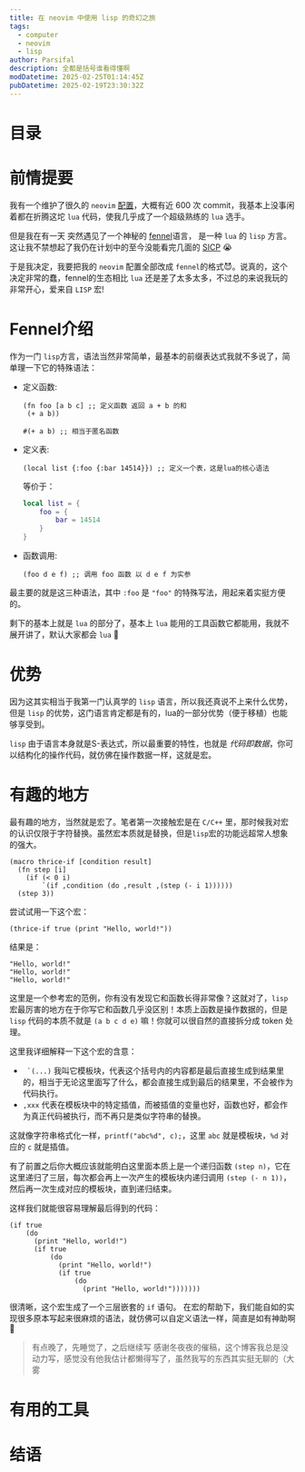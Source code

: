 ```yaml
---
title: 在 neovim 中使用 lisp 的奇幻之旅
tags:
  - computer
  - neovim
  - lisp
author: Parsifal
description: 全都是括号谁看得懂啊
modDatetime: 2025-02-25T01:14:45Z
pubDatetime: 2025-02-19T23:30:32Z
---
```


# 目录

# 前情提要

我有一个维护了很久的 `neovim` [配置](https://github.com/parsifa1/nvim)，大概有近 600 次 commit，我基本上没事闲着都在折腾这坨 `lua` 代码，使我几乎成了一个超级熟练的 `lua` 选手。

但是我在有一天 突然遇见了一个神秘的 [fennel](ttps://fennel-lang.org)语言， 是一种 `lua` 的 `lisp` 方言。
这让我不禁想起了我仍在计划中的至今没能看完几面的 [SICP](https://zh.wikipedia.org/zh-hans/%E8%AE%A1%E7%AE%97%E6%9C%BA%E7%A8%8B%E5%BA%8F%E7%9A%84%E6%9E%84%E9%80%A0%E5%92%8C%E8%A7%A3%E9%87%8A) 😭

于是我决定，我要把我的 `neovim` 配置全部改成 `fennel`的格式😈。说真的，这个决定非常的蠢，fennel的生态相比 `lua` 还是差了太多太多，不过总的来说我玩的非常开心，爱来自 `LISP` 宏!

# Fennel介绍

作为一门 `lisp`方言，语法当然非常简单，最基本的前缀表达式我就不多说了，简单理一下它的特殊语法：

- 定义函数:

  ```fennel
  (fn foo [a b c] ;; 定义函数 返回 a + b 的和
   (+ a b))

  #(+ a b) ;; 相当于匿名函数
  ```

- 定义表:

  ```fennel
  (local list {:foo {:bar 14514}}) ;; 定义一个表，这是lua的核心语法
  ```

  等价于：

  ```lua
  local list = {
      foo = {
          bar = 14514
      }
  }
  ```

- 函数调用:

  ```fennel
  (foo d e f) ;; 调用 foo 函数 以 d e f 为实参
  ```

最主要的就是这三种语法，其中 `:foo` 是 `"foo"` 的特殊写法，用起来着实挺方便的。

剩下的基本上就是 `lua` 的部分了，基本上 `lua` 能用的工具函数它都能用，我就不展开讲了，默认大家都会 `lua` 😤

# 优势

因为这其实相当于我第一门认真学的 `lisp` 语言，所以我还真说不上来什么优势，但是 `lisp` 的优势，这门语言肯定都是有的，lua的一部分优势（便于移植）也能够享受到。

`lisp` 由于语言本身就是S-表达式，所以最重要的特性，也就是 _代码即数据_，你可以结构化的操作代码，就仿佛在操作数据一样，这就是宏。

# 有趣的地方

最有趣的地方，当然就是宏了。笔者第一次接触宏是在 `C/C++` 里，那时候我对宏的认识仅限于字符替换。虽然宏本质就是替换，但是`lisp`宏的功能远超常人想象的强大。

```fennel
(macro thrice-if [condition result]
  (fn step [i]
    (if (< 0 i)
        `(if ,condition (do ,result ,(step (- i 1))))))
  (step 3))
```

尝试试用一下这个宏：

```fennel
(thrice-if true (print "Hello, world!"))
```

结果是：

```text
"Hello, world!"
"Hello, world!"
"Hello, world!"
```

这里是一个参考宏的范例，你有没有发现它和函数长得非常像？这就对了，`lisp` 宏最厉害的地方在于你写它和函数几乎没区别！本质上函数是操作数据的，但是 `lisp` 代码的本质不就是 `(a b c d e)` 嘛！你就可以很自然的直接拆分成 token 处理。

这里我详细解释一下这个宏的含意：

- `` `(...)`` 我叫它模板块，代表这个括号内的内容都是最后直接生成到结果里的，相当于无论这里面写了什么，都会直接生成到最后的结果里，不会被作为代码执行。
- `,xxx` 代表在模板块中的特定插值，而被插值的变量也好，函数也好，都会作为真正代码被执行，而不再只是类似字符串的替换。

这就像字符串格式化一样，`printf("abc%d", c);`，这里 `abc` 就是模板块，`%d` 对应的 `c` 就是插值。

有了前置之后你大概应该就能明白这里面本质上是一个递归函数 `(step n)`，它在这里递归了三层，每次都会再上一次产生的模板块内递归调用 `(step (- n 1))`，然后再一次生成对应的模板块，直到递归结束。

这样我们就能很容易理解最后得到的代码：

```fennel
(if true
    (do
      (print "Hello, world!")
      (if true
          (do
            (print "Hello, world!")
            (if true
                (do
                  (print "Hello, world!")))))))
```

很清晰，这个宏生成了一个三层嵌套的 `if` 语句。
在宏的帮助下，我们能自如的实现很多原本写起来很麻烦的语法，就仿佛可以自定义语法一样，简直是如有神助啊🥰

> 有点晚了，先睡觉了，之后继续写
> 感谢冬夜夜的催稿，这个博客我总是没动力写，感觉没有他我估计都懒得写了，虽然我写的东西其实挺无聊的（大雾

# 有用的工具

>

# 结语
